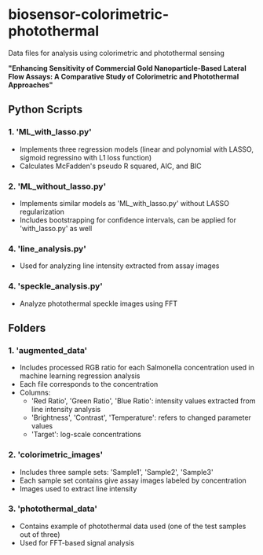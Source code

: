 # biosensor-colorimetric-photothermal
Data files for analysis using colorimetric and photothermal sensing  

**"Enhancing Sensitivity of Commercial Gold Nanoparticle-Based Lateral Flow Assays: A Comparative Study of Colorimetric and Photothermal Approaches"**

## Python Scripts

### 1. 'ML_with_lasso.py'
- Implements three regression models (linear and polynomial with LASSO, sigmoid regressino with L1 loss function)
- Calculates McFadden's pseudo R squared, AIC, and BIC

### 2. 'ML_without_lasso.py'
- Implements similar models as 'ML_with_lasso.py' without LASSO regularization
- Includes bootstrapping for confidence intervals, can be applied for 'with_lasso.py' as well

### 4. 'line_analysis.py'
- Used for analyzing line intensity extracted from assay images

### 4. 'speckle_analysis.py'
- Analyze photothermal speckle images using FFT 

## Folders

### 1. 'augmented_data'
- Includes processed RGB ratio for each Salmonella concentration used in machine learning regression analysis
- Each file corresponds to the concentration
- Columns: 
    - 'Red Ratio', 'Green Ratio', 'Blue Ratio': intensity values extracted from line intensity analysis
    - 'Brightness', 'Contrast', 'Temperature': refers to changed parameter values
    - 'Target': log-scale concentrations

### 2. 'colorimetric_images'
- Includes three sample sets: 'Sample1', 'Sample2', 'Sample3'
- Each sample set contains give assay images labeled by concentration
- Images used to extract line intensity 

### 3. 'photothermal_data'
- Contains example of photothermal data used (one of the test samples out of three)
- Used for FFT-based signal analysis 
